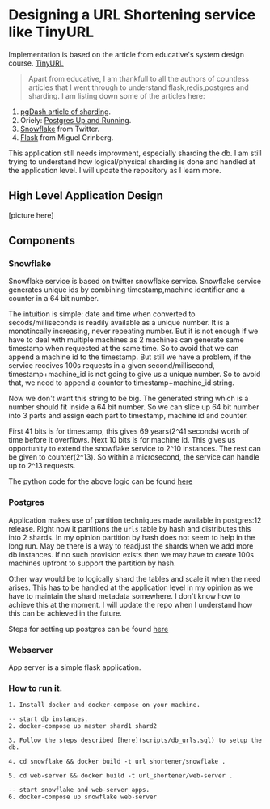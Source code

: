 # Designing a URL Shortening service like TinyURL

Implementation is based on the article from educative's system design course.
[TinyURL](https://www.educative.io/courses/grokking-the-system-design-interview/m2ygV4E81AR)

> Apart from educative, I am thankfull to all the authors of countless articles that I went through
> to understand flask,redis,postgres and sharding. I am listing down some of the articles here:

1. [pgDash article of sharding](https://pgdash.io/blog/postgres-11-sharding.html).
2. Oriely: [Postgres Up and Running](https://www.oreilly.com/library/view/postgresql-up-and/9781491963401/).
3. [Snowflake](https://github.com/twitter-archive/snowflake/tree/snowflake-2010) from Twitter.
4. [Flask](https://blog.miguelgrinberg.com/post/the-flask-mega-tutorial-part-i-hello-world) from Miguel Grinberg.

This application still needs improvment, especially sharding the db. I am still trying to understand
how logical/physical sharding is done and handled at the application level. I will update the repository as I learn more.

## High Level Application Design

[picture here]

## Components

### Snowflake

Snowflake service is based on twitter snowflake service. Snowflake service generates unique ids by combining
timestamp,machine identifier and a counter in a 64 bit number.

The intuition is simple: date and time when converted to secods/milliseconds is readily available as a unique number. It is a monotincally increasing, never repeating number. But it is not enough if we have to deal with
multiple machines as 2 machines can generate same timestamp when requested at the same time. So to avoid that
we can append a machine id to the timestamp. But still we have a problem, if the service receives 100s requests in a given second/millisecond, timestamp+machine_id is not going to give us a unique number. So to avoid that, we need to append a counter to timestamp+machine_id string.

Now we don't want this string to be big. The generated string which is a number should fit inside a 64 bit number. So we can slice up 64 bit number into 3 parts and assign each part to timestamp, machine id and counter.

First 41 bits is for timestamp, this gives 69 years(2^41 seconds) worth of time before it overflows. Next 10 bits is for machine id. This gives us opportunity to extend the snowflake service to 2^10 instances. The rest
can be given to counter(2^13). So within a microsecond, the service can handle up to 2^13 requests.

The python code for the above logic can be found [here](snowflake/id_generator.py)

### Postgres

Application makes use of partition techniques made available in postgres:12 release. Right now it partitions
the `urls` table by hash and distributes this into 2 shards. In my opinion partition by hash does not seem to help in the long run. May be there is a way to readjust the shards when we add more db instances. If no such provision exists then we may have to create 100s machines upfront to support the partition by hash.

Other way would be to logically shard the tables and scale it when the need arises. This has to be handled at the application level in my opinion as we have to maintain the shard metadata somewhere. I don't know how to achieve this at the moment. I will update the repo when I understand how this can be achieved in the future.

Steps for setting up postgres can be found [here](scripts/db_urls.sql)

### Webserver

App server is a simple flask application.

### How to run it.

```
1. Install docker and docker-compose on your machine.

-- start db instances.
2. docker-compose up master shard1 shard2

3. Follow the steps described [here](scripts/db_urls.sql) to setup the db.

4. cd snowflake && docker build -t url_shortener/snowflake .

5. cd web-server && docker build -t url_shortener/web-server .

-- start snowflake and web-server apps.
6. docker-compose up snowflake web-server
```
